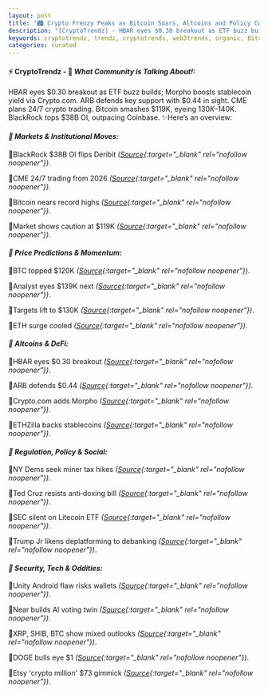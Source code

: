 ```yaml
---
layout: post
title: "🏙️ Crypto Frenzy Peaks as Bitcoin Soars, Altcoins and Policy Collide"
description: "[CryptoTrendz] - HBAR eyes $0.30 breakout as ETF buzz builds; Morpho boosts stablecoin yield via Crypto.com. ARB defends key support with $0.44 in sight. CME plans 24/7 crypto trading. Bitcoin smashes $119K, eyeing $130K–$140K. BlackRock tops $38B OI, outpacing Coinbase."
keywords: cryptotrendz, trendz, cryptotrends, web3trends, organic, Bitcoin, Crypto, Trading, Market, Ethereum, stablecoin, Analyst, Trump, XRP, AI, Dogecoin
categories: curated
---
```


#### ⚡ CryptoTrendz - 📌 *What Community is Talking About!:*

HBAR eyes $0.30 breakout as ETF buzz builds; Morpho boosts stablecoin yield via Crypto.com. ARB defends key support with $0.44 in sight. CME plans 24/7 crypto trading. Bitcoin smashes $119K, eyeing $130K–$140K. BlackRock tops $38B OI, outpacing Coinbase. ✨Here’s an overview:


#### *🔖 Markets & Institutional Moves:*  

🔹BlackRock $38B OI flips Deribit *([Source](https://s.avyag.com/whb5){:target="_blank" rel="nofollow noopener"})*.  

🔹CME 24/7 trading from 2026 *([Source](https://s.avyag.com/mjje){:target="_blank" rel="nofollow noopener"})*.  

🔹Bitcoin nears record highs *([Source](https://s.avyag.com/fz6g){:target="_blank" rel="nofollow noopener"})*.  

🔹Market shows caution at $119K *([Source](https://s.avyag.com/67h7){:target="_blank" rel="nofollow noopener"})*.  

#### *🔖 Price Predictions & Momentum:*  

🔹BTC topped $120K *([Source](https://s.avyag.com/n5bb){:target="_blank" rel="nofollow noopener"})*.  

🔹Analyst eyes $139K next *([Source](https://s.avyag.com/47be){:target="_blank" rel="nofollow noopener"})*.  

🔹Targets lift to $130K *([Source](https://s.avyag.com/m9pg){:target="_blank" rel="nofollow noopener"})*.  

🔹ETH surge cooled *([Source](https://s.avyag.com/baxf){:target="_blank" rel="nofollow noopener"})*.  

#### *🔖 Altcoins & DeFi:*  

🔹HBAR eyes $0.30 breakout *([Source](https://s.avyag.com/ynkx){:target="_blank" rel="nofollow noopener"})*.  

🔹ARB defends $0.44 *([Source](https://s.avyag.com/8cpl){:target="_blank" rel="nofollow noopener"})*.  

🔹Crypto.com adds Morpho *([Source](https://s.avyag.com/yfld){:target="_blank" rel="nofollow noopener"})*.  

🔹ETHZilla backs stablecoins *([Source](https://s.avyag.com/3lqi){:target="_blank" rel="nofollow noopener"})*.  

#### *🔖 Regulation, Policy & Social:*  

🔹NY Dems seek miner tax hikes *([Source](https://s.avyag.com/pjx9){:target="_blank" rel="nofollow noopener"})*.  

🔹Ted Cruz resists anti‑doxing bill *([Source](https://s.avyag.com/h8gc){:target="_blank" rel="nofollow noopener"})*.  

🔹SEC silent on Litecoin ETF *([Source](https://s.avyag.com/ysy2){:target="_blank" rel="nofollow noopener"})*.  

🔹Trump Jr likens deplatforming to debanking *([Source](https://s.avyag.com/yvli){:target="_blank" rel="nofollow noopener"})*.  

#### *🔖 Security, Tech & Oddities:*  

🔹Unity Android flaw risks wallets *([Source](https://s.avyag.com/juim){:target="_blank" rel="nofollow noopener"})*.  

🔹Near builds AI voting twin *([Source](https://s.avyag.com/4k90){:target="_blank" rel="nofollow noopener"})*.  

🔹XRP, SHIB, BTC show mixed outlooks *([Source](https://s.avyag.com/oqed){:target="_blank" rel="nofollow noopener"})*.  

🔹DOGE bulls eye $1 *([Source](https://s.avyag.com/fqgp){:target="_blank" rel="nofollow noopener"})*.  

🔹Etsy 'crypto million' $73 gimmick *([Source](https://s.avyag.com/9rsm){:target="_blank" rel="nofollow noopener"})*.